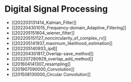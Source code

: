 # Digital Signal Processing

* [[202203131414_Kalman_Filter]]
* [[202204301015_Frequency-domain_Adaptive_Filtering]]
* [[202205151604_wiener_filter]]
* [[202205151127_noncircularity_of_complex_rv]]
* [[202205141937_maximum_likelihood_estimation]] 
* [[202205140933_ipd]]
* [[202204301817_Overlap-save_method]]
* [[202207280929_overlap_add_method]]
* [[201604141307_resampling]]
* [[201907090000_Convolution]]
* [[201508130000_Circular Convolution]]
